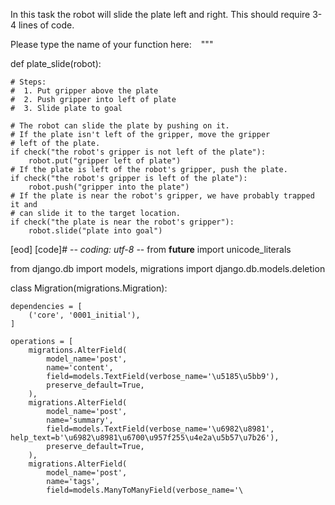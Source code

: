 

In this task the robot will slide the plate left and right.
This should require 3-4 lines of code.

Please type the name of your function here: `
`
"""

def plate_slide(robot):

    # Steps:
    #  1. Put gripper above the plate
    #  2. Push gripper into left of plate
    #  3. Slide plate to goal

    # The robot can slide the plate by pushing on it.
    # If the plate isn't left of the gripper, move the gripper
    # left of the plate.
    if check("the robot's gripper is not left of the plate"):
        robot.put("gripper left of plate")
    # If the plate is left of the robot's gripper, push the plate.
    if check("the robot's gripper is left of the plate"):
        robot.push("gripper into the plate")
    # If the plate is near the robot's gripper, we have probably trapped it and
    # can slide it to the target location.
    if check("the plate is near the robot's gripper"):
        robot.slide("plate into goal")

[eod] [code]# -*- coding: utf-8 -*-
from __future__ import unicode_literals

from django.db import models, migrations
import django.db.models.deletion


class Migration(migrations.Migration):

    dependencies = [
        ('core', '0001_initial'),
    ]

    operations = [
        migrations.AlterField(
            model_name='post',
            name='content',
            field=models.TextField(verbose_name='\u5185\u5bb9'),
            preserve_default=True,
        ),
        migrations.AlterField(
            model_name='post',
            name='summary',
            field=models.TextField(verbose_name='\u6982\u8981', help_text=b'\u6982\u8981\u6700\u957f255\u4e2a\u5b57\u7b26'),
            preserve_default=True,
        ),
        migrations.AlterField(
            model_name='post',
            name='tags',
            field=models.ManyToManyField(verbose_name='\